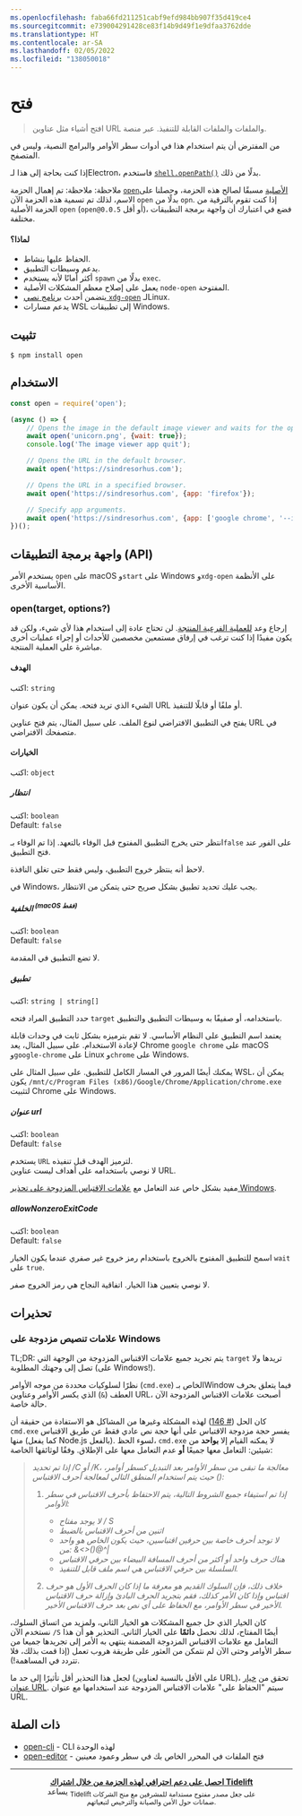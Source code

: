 ```yaml
---
ms.openlocfilehash: faba66fd211251cabf9efd984bb907f35d419ce4
ms.sourcegitcommit: e739004291428ce83f14b9d49f1e9dfaa3762dde
ms.translationtype: HT
ms.contentlocale: ar-SA
ms.lasthandoff: 02/05/2022
ms.locfileid: "138050018"
---
```

# <a name="open"></a>فتح

> افتح أشياء مثل عناوين URL والملفات والملفات القابلة للتنفيذ. عبر منصة.

من المفترض أن يتم استخدام هذا في أدوات سطر الأوامر والبرامج النصية، وليس في المتصفح.

إذا كنت بحاجة إلى هذا لـElectron، فاستخدم [`shell.openPath()`](https://www.electronjs.org/docs/api/shell#shellopenpathpath) بدلًا من ذلك.

ملاحظة: ملاحظة: تم إهمال الحزمة [`open`الأصلية](https://github.com/pwnall/node-open) مسبقًا لصالح هذه الحزمة، وحصلنا على الاسم، لذلك تم تسمية هذه الحزمة الآن `open` بدلًا من `opn`. إذا كنت تقوم بالترقية من الحزمة الأصلية `open` (`open@0.0.5` أو أقل)، فضع في اعتبارك أن واجهة برمجة التطبيقات مختلفة.

#### <a name="why"></a>لماذا؟

- الحفاظ عليها بنشاط.
- يدعم وسيطات التطبيق.
- أكثر أمانًا لأنه يستخدم `spawn` بدلًا من `exec`.
- يعمل على إصلاح معظم المشكلات الأصلية `node-open` المفتوحة.
- يتضمن أحدث [برنامج نصي `xdg-open`](https://cgit.freedesktop.org/xdg/xdg-utils/commit/?id=c55122295c2a480fa721a9614f0e2d42b2949c18) لـLinux.
- يدعم مسارات WSL إلى تطبيقات Windows.

## <a name="install"></a>تثبيت

```
$ npm install open
```

## <a name="usage"></a>الاستخدام

```js
const open = require('open');

(async () => {
    // Opens the image in the default image viewer and waits for the opened app to quit.
    await open('unicorn.png', {wait: true});
    console.log('The image viewer app quit');

    // Opens the URL in the default browser.
    await open('https://sindresorhus.com');

    // Opens the URL in a specified browser.
    await open('https://sindresorhus.com', {app: 'firefox'});

    // Specify app arguments.
    await open('https://sindresorhus.com', {app: ['google chrome', '--incognito']});
})();
```

## <a name="api"></a>واجهة برمجة التطبيقات (API) 

يستخدم الأمر `open` على macOS و`start` على Windows و`xdg-open` على الأنظمة الأساسية الأخرى.

### <a name="opentarget-options"></a>open(target, options?)

إرجاع وعد [للعملية الفرعية المنتجة](https://nodejs.org/api/child_process.html#child_process_class_childprocess). لن تحتاج عادة إلى استخدام هذا لأي شيء، ولكن قد يكون مفيدًا إذا كنت ترغب في إرفاق مستمعين مخصصين للأحداث أو إجراء عمليات أخرى مباشرة على العملية المنتجة.

#### <a name="target"></a>الهدف

اكتب: `string`

الشيء الذي تريد فتحه. يمكن أن يكون عنوان URL أو ملفًا أو قابلًا للتنفيذ.

يفتح في التطبيق الافتراضي لنوع الملف. على سبيل المثال، يتم فتح عناوين URL في متصفحك الافتراضي.

#### <a name="options"></a>الخيارات

اكتب: `object`

##### <a name="wait"></a>انتظار

اكتب: `boolean`\
Default: `false`

انتظر حتى يخرج التطبيق المفتوح قبل الوفاء بالتعهد. إذا تم الوفاء بـ`false` على الفور عند فتح التطبيق.

لاحظ أنه ينتظر خروج التطبيق، وليس فقط حتى تغلق النافذة.

في Windows، يجب عليك تحديد تطبيق بشكل صريح حتى يتمكن من الانتظار.

##### <a name="background-supmacos-onlysup"></a>الخلفية <sup>(macOS فقط)</sup>

اكتب: `boolean`\
Default: `false`

لا تضع التطبيق في المقدمة.

##### <a name="app"></a>تطبيق

اكتب: `string | string[]`

حدد التطبيق المراد فتحه `target` باستخدامه، أو صفيفًا به وسيطات التطبيق والتطبيق.

يعتمد اسم التطبيق على النظام الأساسي. لا تقم بترميزه بشكل ثابت في وحدات قابلة لإعادة الاستخدام. على سبيل المثال، يعد Chrome `google chrome` على macOS و`google-chrome` على Linux و`chrome` على Windows.

يمكنك أيضًا المرور في المسار الكامل للتطبيق. على سبيل المثال على WSL، يمكن أن يكون `/mnt/c/Program Files (x86)/Google/Chrome/Application/chrome.exe` لتثبيت Chrome على Windows.

##### <a name="url"></a>عنوان url

اكتب: `boolean`\
Default: `false`

يستخدم `URL` لترميز الهدف قبل تنفيذه.<br>
لا نوصي باستخدامه على أهداف ليست عناوين URL.

مفيد بشكل خاص عند التعامل مع [علامات الاقتباس المزدوجة على تحذير Windows](#double-quotes-on-windows).

##### <a name="allownonzeroexitcode"></a>allowNonzeroExitCode

اكتب: `boolean`\
Default: `false`

اسمح للتطبيق المفتوح بالخروج باستخدام رمز خروج غير صفري عندما يكون الخيار `wait` على `true`.

لا نوصي بتعيين هذا الخيار. اتفاقية النجاح هي رمز الخروج صفر.

## <a name="caveats"></a>تحذيرات

### <a name="double-quotes-on-windows"></a>علامات تنصيص مزدوجة على Windows

TL;DR: يتم تجريد جميع علامات الاقتباس المزدوجة من الوجهة التي `target` تريدها ولا تصل إلى وجهتك المطلوبة (على Windows!).

نظرًا لسلوكيات محددة من موجه الأوامر (`cmd.exe`) الخاص بـWindow فيما يتعلق بحرف العطف (`&`) الذي يكسر الأوامر وعناوين URL، أصبحت علامات الاقتباس المزدوجة الآن حالة خاصة.

كان الحل ([# 146](https://github.com/sindresorhus/open/pull/146)) لهذه المشكلة وغيرها من المشاكل هو الاستفادة من حقيقة أن `cmd.exe` يفسر حجة مزدوجة الاقتباس على أنها حجة نص عادي فقط عن طريق الاقتباس منها (كما يفعل Node.js بالفعل). لسوء الحظ، `cmd.exe` لا يمكنه القيام إلا **بواحد** من شيئين: التعامل معها جميعًا **أو** عدم التعامل معها على الإطلاق. وفقًا لوثائقها الخاصة:

>*إذا تم تحديد /C أو /K، معالجة ما تبقى من سطر الأوامر بعد التبديل كسطر أوامر، حيث يتم استخدام المنطق التالي لمعالجة أحرف الاقتباس ():*
>
>    1.  *إذا تم استيفاء جميع الشروط التالية، يتم الاحتفاظ بأحرف الاقتباس في سطر الأوامر:*
>        - *لا يوجد مفتاح / S*
>        - *اثنين من أحرف الاقتباس بالضبط*
>        - *لا توجد أحرف خاصة بين حرفين اقتباسين، حيث يكون الخاص هو واحد من: &<>()@^|*
>        - *هناك حرف واحد أو أكثر من أحرف المسافة البيضاء بين حرفي الاقتباس*
>        - *السلسلة بين حرفي الاقتباس هي اسم ملف قابل للتنفيذ.*
>
>    2.  *خلاف ذلك، فإن السلوك القديم هو معرفة ما إذا كان الحرف الأول هو حرف اقتباس وإذا كان الأمر كذلك، فقم بتجريد الحرف البادئ وإزالة حرف الاقتباس الأخير في سطر الأوامر، مع الحفاظ على أي نص بعد حرف الاقتباس الأخير.*

كان الخيار الذي حل جميع المشكلات هو الخيار الثاني، ولمزيد من اتساق السلوك، نستخدم الآن `/S` أيضًا المفتاح، لذلك نحصل **دائمًا** على الخيار الثاني. التحذير هو أن هذا التعامل مع علامات الاقتباس المزدوجة المضمنة ينتهي به الأمر إلى تجريدها جميعا من سطر الأوامر وحتى الآن لم نتمكن من العثور على طريقة هروب تعمل (إذا قمت بذلك، فلا تتردد في المساهمة!).

لجعل هذا التحذير أقل تأثيرًا إلى حد ما (على الأقل بالنسبة لعناوين URL)، تحقق من [خيار عنوان URL](#url). سيتم "الحفاظ على" علامات الاقتباس المزدوجة عند استخدامها مع عنوان URL.

## <a name="related"></a>ذات الصلة

- [open-cli](https://github.com/sindresorhus/open-cli) - CLI لهذه الوحدة
- [open-editor](https://github.com/sindresorhus/open-editor) - فتح الملفات في المحرر الخاص بك في سطر وعمود معينين

---

<div align="center">
    <b>
        <a href="https://tidelift.com/subscription/pkg/npm-opn?utm_source=npm-opn&utm_medium=referral&utm_campaign=readme">احصل على دعم احترافي لهذه الحزمة من خلال اشتراك Tidelift</a>
    </b>
    <br>يساعد 
    <sub> Tidelift على جعل مصدر مفتوح مستدامة للمشرفين مع منح الشركات<br>ضمانات حول الأمن والصيانة والترخيص لتبعياتهم.
    </sub>
</div>

